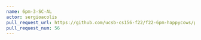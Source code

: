```yaml
---
name: 6pm-3-SC-AL
actor: sergioacolis
pull_request_url: https://github.com/ucsb-cs156-f22/f22-6pm-happycows/pull/56
pull_request_num: 56
---
```

